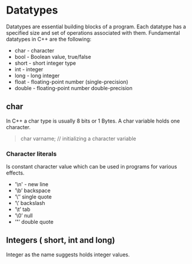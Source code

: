 # Datatypes
Datatypes are essential building blocks of a program. Each datatype has a specified size and set of operations associated with them. Fundamental datatypes in C++ are the following:
* char - character
* bool - Boolean value, true/false
* short - short integer type 
* int - integer
* long - long integer
* float - floating-point number (single-precision)
* double - floating-point number double-precision

## char
In C++ a char type is usually 8 bits or 1 Bytes. A char variable holds one character. 
> char varname; // initializing a character variable

### Character literals
Is constant character value which can be used in programs for various effects.
* '\n' - new line
* ’\b’ backspace 
* ’\’’ single quote 
* ’\\’ backslash
* ’\t’ tab
* ’\0’ null
* ’\"’ double quote

## Integers ( short, int and long)
Integer as the name suggests holds integer values. 
